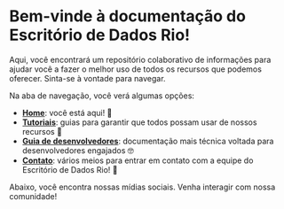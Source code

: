 # Bem-vinde à documentação do Escritório de Dados Rio!

Aqui, você encontrará um repositório colaborativo de informações para ajudar você a fazer o melhor
uso de todos os recursos que podemos oferecer. Sinta-se à vontade para navegar.

Na aba de navegação, você verá algumas opções:

- [**Home**](#): você está aqui! 🎉
- [**Tutoriais**](/tutoriais/como-acessar-dados): guias para garantir que todos possam usar de nossos recursos 💯
- [**Guia de desenvolvedores**](/tutoriais/metadados-padronizacao): documentação mais técnica voltada para desenvolvedores engajados 🤓
- [**Contato**](/contato): vários meios para entrar em contato com a equipe do Escritório de Dados Rio! 🤗

Abaixo, você encontra nossas mídias sociais. Venha interagir com nossa comunidade!
